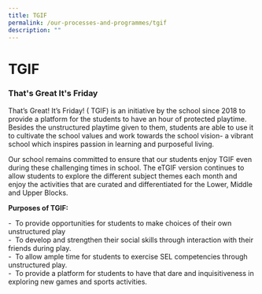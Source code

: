 ```yaml
---
title: TGIF
permalink: /our-processes-and-programmes/tgif
description: ""
---
```

# **TGIF**

### That's Great It's Friday

That’s Great! It’s Friday! ( TGIF) is an initiative by the school since 2018 to provide a platform for the students to have an hour of protected playtime.  Besides the unstructured playtime given to them, students are able to use it to cultivate the school values and work towards the school vision- a vibrant school which inspires passion in learning and purposeful living.  

  

Our school remains committed to ensure that our students enjoy TGIF even during these challenging times in school. The eTGIF version continues to allow students to explore the different subject themes each month and enjoy the activities that are curated and differentiated for the Lower, Middle and Upper Blocks.  

  

  

**Purposes of TGIF:**  

\-  To provide opportunities for students to make choices of their own unstructured play  
\-  To develop and strengthen their social skills through interaction with their friends during play.    
\-  To allow ample time for students to exercise SEL competencies through unstructured play.     
\-  To provide a platform for students to have that dare and inquisitiveness in exploring new games and sports activities.